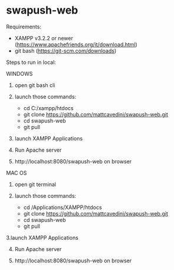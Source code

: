 # swapush-web
Requirements:

- XAMPP v3.2.2 or newer (https://www.apachefriends.org/it/download.html)
- git bash (https://git-scm.com/downloads)

Steps to run in local:

WINDOWS

1. open git bash cli

2. launch those commands:
	-	cd C:/xampp/htdocs
	-	git clone https://github.com/mattcavedini/swapush-web.git
	-	cd swapush-web
	-	git pull

3. launch XAMPP Applications

4. Run Apache server

5. http://localhost:8080/swapush-web on browser


MAC OS

1. open git terminal

2. launch those commands:
	-	cd /Applications/XAMPP/htdocs
	-	git clone https://github.com/mattcavedini/swapush-web.git
	-	cd swapush-web
	-	git pull

3.launch XAMPP Applications

4. Run Apache server

5. http://localhost:8080/swapush-web on browser
